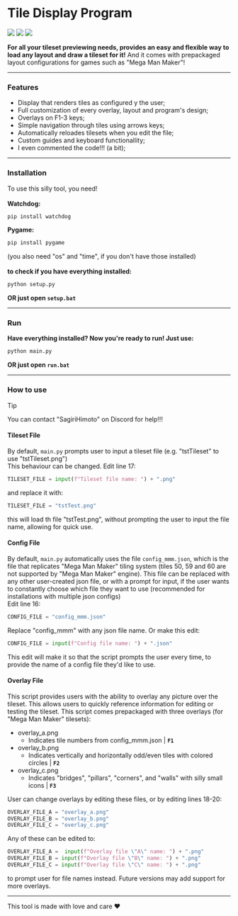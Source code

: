 # Tile Display Program
![](https://img.shields.io/github/stars/SagiriHimoto/SillyTileDisplay.svg) ![](https://img.shields.io/github/forks/SagiriHimoto/SillyTileDisplay.svg) ![](https://img.shields.io/github/issues/SagiriHimoto/SillyTileDisplay.svg)

**For all your tileset previewing needs, provides an easy and flexible way to load any layout and draw a tileset for it!**
And it comes with prepackaged layout configurations for games such as "Mega Man Maker"!

------------

### Features

- Display that renders tiles as configured y the user;
- Full customization of every overlay, layout and program's design;
- Overlays on F1-3 keys;
- Simple navigation through tiles using arrows keys;
- Automatically reloades tilesets when you edit the file;
- Custom guides and keyboard functionallity;
- I even commented the code!!! (a bit);

------------

### Installation

To use this silly tool, you need!<br/><br/>**Watchdog:**<br/>
```cmd
pip install watchdog
```
**Pygame:**<br/>
```cmd
pip install pygame
```
(you also need "os" and "time", if you don't have those installed)<br/><br/>**to check if you have everything installed:**
```cmd
python setup.py
```
**OR just open `setup.bat`**

------------

### Run
**Have everything installed? Now you're ready to run! Just use:**
```cmd
python main.py
```
**OR just open `run.bat`**

------------
### How to use
> [!TIP]
> You can contact "SagiriHimoto" on Discord for help!!!
#### Tileset File
By default, `main.py` prompts user to input a tileset file (e.g. "tstTileset" to use "tstTileset.png")<br/>This behaviour can be changed. Edit line 17: 
```py
TILESET_FILE = input(f"Tileset file name: ") + ".png"
```
and replace it with:
```py
TILESET_FILE = "tstTest.png"
``` 
this will load th file "tstTest.png", without prompting the user to input the file name, allowing for quick use. 
#### Config File 
By default, `main.py` automatically uses the file `config_mmm.json`, which is the file that replicates "Mega Man Maker" tiling system (tiles 50, 59 and 60 are not supported by "Mega Man Maker" engine). This file can be replaced with any other user-created json file, or with a prompt for input, if the user wants to constantly choose which file they want to use (recommended for installations with multiple json configs)<br/>Edit line 16:
```py
CONFIG_FILE = "config_mmm.json"
```
Replace "config_mmm" with any json file name. Or make this edit:
```py
CONFIG_FILE = input(f"Config file name: ") + ".json"
```
This edit will make it so that the script prompts the user every time, to provide the name of a config file they'd like to use.
#### Overlay File
This script provides users with the ability to overlay any picture over the tileset. This allows users to quickly reference information for editing or testing the tileset.  This script comes prepackaged with three overlays (for "Mega Man Maker" tilesets):

* overlay_a.png
  - Indicates tile numbers from config_mmm.json | **`F1`** 
* overlay_b.png
  - Indicates vertically and horizontally odd/even tiles with colored circles | **`F2`**
* overlay_c.png
  - Indicates "bridges", "pillars", "corners", and "walls" with silly small icons | **`F3`**


User can change overlays by editing these files, or by editing lines 18-20:
```py
OVERLAY_FILE_A = "overlay_a.png"
OVERLAY_FILE_B = "overlay_b.png"
OVERLAY_FILE_C = "overlay_c.png"
```
Any of these can be edited to:
```py
OVERLAY_FILE_A =  input(f"Overlay file \"A\" name: ") + ".png"
OVERLAY_FILE_B = input(f"Overlay file \"B\" name: ") + ".png"
OVERLAY_FILE_C = input(f"Overlay file \"C\" name: ") + ".png"
```
to prompt user for file names instead.
Future versions may add support for more overlays.

------------

This tool is made with love and care &hearts;
